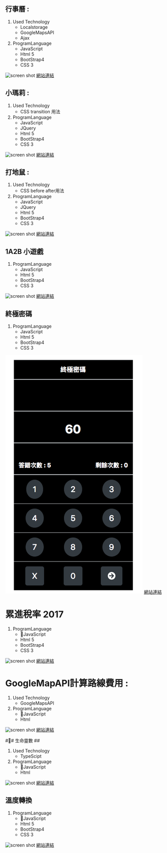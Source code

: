 ## 行事曆 : ##
1.  Used Technology
    * Localstorage
    * GoogleMapsAPI
    * Ajax
2.  ProgramLanguage
    * JavaScript
    * Html 5
    * BootStrap4
    * CSS 3

![screen shot](https://raw.githubusercontent.com/OsbornOuO/BuildSchool-JS/master/ReadmeImage/%E6%9C%88%E6%9B%86.png)
[網站連結](https://osborn.azurewebsites.net/%E6%98%A5%E5%81%87%E4%BD%9C%E6%A5%AD/%E6%9C%88%E6%9B%86/)

## 小瑪莉 : ##
1.  Used Technology
    * CSS transition 用法
2.  ProgramLanguage
    * JavaScript
    * JQuery
    * Html 5
    * BootStrap4
    * CSS 3

![screen shot](https://raw.githubusercontent.com/OsbornOuO/BuildSchool-JS/master/ReadmeImage/%E5%B0%8F%E7%91%AA%E8%8E%89.png)
[網站連結](https://osborn.azurewebsites.net/%E7%AC%AC%E4%B8%80%E6%AC%A1%E9%BB%91%E5%AE%A2%E6%9D%BE/777)
## 打地鼠 : #
1. Used Technology
    * CSS before after用法
2. ProgramLanguage
    * JavaScript
    * JQuery
    * Html 5
    * BootStrap4
    * CSS 3

![screen shot](https://github.com/OsbornOuO/BuildSchool-JS/blob/master/ReadmeImage/%E6%89%93%E5%9C%B0%E9%BC%A0.png?raw=true)
[網站連結](https://osborn.azurewebsites.net/%E7%AC%AC%E4%B8%80%E6%AC%A1%E9%BB%91%E5%AE%A2%E6%9D%BE/%E6%89%93%E5%9C%B0%E9%BC%A0/)

## 1A2B 小遊戲 ##
1. ProgramLanguage
    * JavaScript
    * Html 5
    * BootStrap4
    * CSS 3

![screen shot](https://github.com/OsbornOuO/BuildSchool-Front-End/blob/master/ReadmeImage/1A2B.png)
[網站連結](http://osborn.azurewebsites.net/JS%E4%BD%9C%E6%A5%AD/%E7%8C%9C%E6%95%B8%E5%AD%97/)

## 終極密碼 ##
1. ProgramLanguage
    * JavaScript
    * Html 5
    * BootStrap4
    * CSS 3

![screen shot](https://github.com/OsbornOuO/BuildSchool-Front-End/blob/master/ReadmeImage/%E7%B5%82%E6%A5%B5%E5%AF%86%E7%A2%BC.png)
[網站連結](http://osborn.azurewebsites.net/JS%E4%BD%9C%E6%A5%AD/%E7%B5%82%E6%A5%B5%E5%AF%86%E7%A2%BC/)


# 累進稅率 2017 #
1. ProgramLanguage
    * JavaScript
    * Html 5
    * BootStrap4
    * CSS 3

![screen shot](https://github.com/OsbornOuO/BuildSchool-Front-End/blob/master/ReadmeImage/%E7%B4%AF%E9%80%B2%E7%A8%85%E7%8E%87.png)
[網站連結](http://osborn.azurewebsites.net/JS%E4%BD%9C%E6%A5%AD/%E7%B4%AF%E9%80%B2%E7%A8%85%E7%8E%87/)

# GoogleMapAPI計算路線費用 : #
1. Used Technology
    * GoogleMapsAPI
2. ProgramLanguage
    * JavaScript
    * Html

![screen shot](https://github.com/OsbornOuO/BuildSchool-JS/blob/master/ReadmeImage/GoogleMapAPI%E8%A8%88%E7%AE%97%E8%BB%8A%E8%B2%BB.png)
[網站連結](https://osborn.azurewebsites.net/%E6%98%A5%E5%81%87%E4%BD%9C%E6%A5%AD/GoogleMapAPI%E8%A8%88%E7%AE%97%E8%BB%8A%E8%B2%BB/)

## 生命靈數 ##
1. Used Technology
    * TypeScipt 
2. ProgramLanguage
    * JavaScript
    * Html

![screen shot](https://github.com/OsbornOuO/BuildSchool-JS/blob/master/ReadmeImage/%E7%94%9F%E5%91%BD%E9%9D%88%E6%95%B8.JPG)
[網站連結](http://osborn.azurewebsites.net/typescript/%E7%94%9F%E5%91%BD%E9%9D%88%E6%95%B8/)

## 溫度轉換 ##
1. ProgramLanguage
    * JavaScript
    * Html 5
    * BootStrap4
    * CSS 3

![screen shot](https://github.com/OsbornOuO/BuildSchool-Front-End/blob/master/ReadmeImage/%E6%BA%AB%E5%BA%A6%E8%BD%89%E6%8F%9B.png)
[網站連結](http://osborn.azurewebsites.net/JS%E4%BD%9C%E6%A5%AD/%E6%BA%AB%E5%BA%A6%E8%BD%89%E6%8F%9B/)
